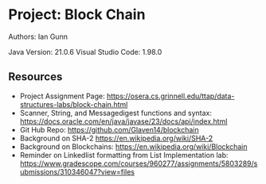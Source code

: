 # Project: Block Chain

Authors: Ian Gunn

Java Version: 21.0.6
Visual Studio Code: 1.98.0

## Resources

* Project Assignment Page:
https://osera.cs.grinnell.edu/ttap/data-structures-labs/block-chain.html
* Scanner, String, and Messagedigest functions and syntax:
https://docs.oracle.com/en/java/javase/23/docs/api/index.html
* Git Hub Repo:
https://github.com/Glaven14/blockchain
* Background on SHA-2
https://en.wikipedia.org/wiki/SHA-2
* Background on Blockchains:
https://en.wikipedia.org/wiki/Blockchain
* Reminder on Linkedlist formatting from List Implementation lab:
https://www.gradescope.com/courses/960277/assignments/5803289/submissions/310346047?view=files 
